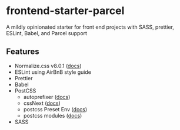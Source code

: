 # frontend-starter-parcel

A mildly opinionated starter for front end projects with SASS, prettier, ESLint, Babel, and Parcel support

## Features

- Normalize.css v8.0.1 ([docs](https://github.com/necolas/normalize.css/))
- ESLint using AirBnB style guide
- Prettier
- Babel
- PostCSS
  - autoprefixer ([docs](https://github.com/postcss/autoprefixer))
  - cssNext ([docs](https://cssnext.github.io/))
  - postcss Preset Env ([docs](https://github.com/csstools/postcss-preset-env))
  - postcss modules ([docs](https://github.com/css-modules/postcss-modules))
- SASS
